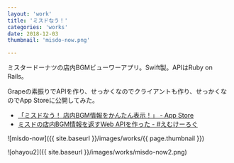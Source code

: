 ```yaml
---
layout: 'work'
title: 'ミスドなう！'
categories: 'works'
date: 2018-12-03
thumbnail: 'misdo-now.png'

---
```


ミスタードーナツの店内BGMビューワーアプリ。Swift製。APIはRuby on Rails。

Grapeの素振りでAPIを作り、せっかくなのでクライアントも作り、せっかくなのでApp Storeに公開してみた。

- [「ミスドなう！ 店内BGM情報をかんたん表示！」 - App Store](https://apps.apple.com/us/app/%E3%83%9F%E3%82%B9%E3%83%89%E3%81%AA%E3%81%86-%E5%BA%97%E5%86%85bgm%E6%83%85%E5%A0%B1%E3%82%92%E3%81%8B%E3%82%93%E3%81%9F%E3%82%93%E8%A1%A8%E7%A4%BA/id1445419839?l=ja&ls=1)
- [ミスドの店内BGM情報を返すWeb APIを作った - #えむけーろぐ](https://blog.m6a.jp/entry/2018/12/06/214220)

![misdo-now]({{ site.baseurl }}/images/works/{{ page.thumbnail }})

![ohayou2]({{ site.baseurl }}/images/works/misdo-now2.png)
